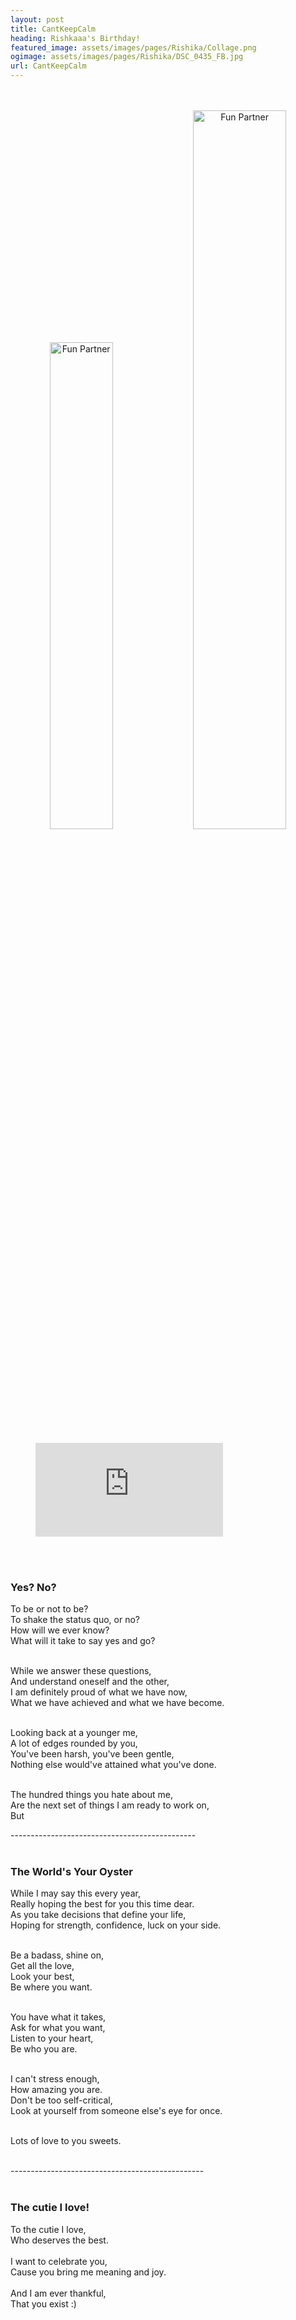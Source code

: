 ```yaml
---
layout: post
title: CantKeepCalm
heading: Rishkaaa's Birthday!
featured_image: assets/images/pages/Rishika/Collage.png
ogimage: assets/images/pages/Rishika/DSC_0435_FB.jpg
url: CantKeepCalm
---
```


<div class="powr-birthday-countdown" id="27ebaf78_1604053080"></div><script src="https://www.powr.io/powr.js?platform=html"></script>
<p align="center">
<br><br>
<img src="assets/images/pages/Rishika/DSC_0046 (1)_1.jpg" width="44.7%" alt="Fun Partner"> <img src="assets/images/pages/Rishika/DSC_0046_1.jpg" width="54.3%" alt="Fun Partner">
<figure class="video_container">
<iframe src="https://www.youtube.com/embed/Y8QKjcn2iGQ" frameborder="0" allowfullscreen="true"> </iframe>
</figure>
<br><br>
<p align="center">

### Yes? No?

To be or not to be?<br>
To shake the status quo, or no?<br>
How will we ever know?<br>
What will it take to say yes and go?<br><br>

While we answer these questions,<br>
And understand oneself and the other,<br>
I am definitely proud of what we have now,<br>
What we have achieved and what we have become.<br><br>

Looking back at a younger me,<br>
A lot of edges rounded by you,<br>
You've been harsh, you've been gentle,<br>
Nothing else would've attained what you've done.<br><br>

The hundred things you hate about me,<br>
Are the next set of things I am ready to work on,<br>
But 

----------------------------------------------<br><br>

### The World's Your Oyster

While I may say this every year,<br>
Really hoping the best for you this time dear.<br>
As you take decisions that define your life,<br>
Hoping for strength, confidence, luck on your side.<br><br>

Be a badass, shine on,<br>
Get all the love,<br>
Look your best,<br>
Be where you want.<br><br>

You have what it takes,<br>
Ask for what you want,<br>
Listen to your heart,<br>
Be who you are.<br><br>

I can't stress enough,<br>
How amazing you are.<br>
Don't be too self-critical,<br>
Look at yourself from someone else's eye for once.<br><br>

Lots of love to you sweets.<br><br>

------------------------------------------------<br><br>

### The cutie I love!

To the cutie I love,<br>
Who deserves the best.<br><br>
I want to celebrate you,<br>
Cause you bring me meaning and joy.<br><br>
And I am ever thankful,<br>
That you exist :)
</p>
<br><br><br><br><br><br>
